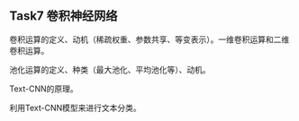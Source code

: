 ## Task7 卷积神经网络 

卷积运算的定义、动机（稀疏权重、参数共享、等变表示）。一维卷积运算和二维卷积运算。

池化运算的定义、种类（最大池化、平均池化等）、动机。

Text-CNN的原理。

利用Text-CNN模型来进行文本分类。
